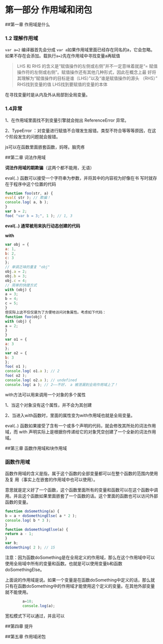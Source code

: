 # 第一部分  作用域和闭包

##第一章  作用域是什么

### 1.2  理解作用域

`var a=2` 编译器首先会分成  `var a`如果作用域里面已经存在同名的a，它会忽略。如果不存在会添加。载执行`a=2`先在作用域中寻找变量a再赋值

> LHS 和 RHS 的含义是“赋值操作的左侧或右侧”并不一定意味着就是“= 赋值操作符的左侧或右侧”。赋值操作还有其他几种形式，因此在概念上最 好将其理解为“赋值操作的目标是谁（LHS）”以及“谁是赋值操作的源头 （RHS）”  RHS找到变量的值   LHS找到要赋值的变量的本体  

在寻找变量时是从内及外从局部到全局变量。

### 1.4异常

1、在作用域里面找不到变量引擎就会抛出 ReferenceError 异常。    

2、TypeError ：对变量进行赋值不合理发生报错。类型不符合等等等原因，在这个阶段发生的问题就会报错。

js可以在函数里面嵌套函数，妈呀。脑壳疼



##第二章  词法作用域

**词法作用域的期欺骗**（这两个都不能用，无语）

eval(..) 函数可以接受一个字符串为参数，并将其中的内容视为好像在书 写时就存在于程序中这个位置的代码    

```js
function foo(str, a) {
eval( str ); // 欺骗！
console.log( a, b );
}
var b = 2;
foo( "var b = 3;", 1 ); // 1, 3
```

**eval(..) 通常被用来执行动态创建的代码**

**with**

```js
var obj = {
a: 1,
b: 2,
c: 3
};
// 单调乏味的重复 "obj"
obj.a = 2;
obj.b = 3;
obj.c = 4;
// 简单的快捷方式
with (obj) {
a = 3;
b = 4;
c = 5;
}
但实际上这不仅仅是为了方便地访问对象属性。考虑如下代码：
function foo(obj) {
with (obj) {
a = 2;
}
}
var o1 = {
a: 3
};
var o2 = {
b: 3
};
foo( o1 );
console.log( o1.a ); // 2
foo( o2 );
console.log( o2.a ); // undefined
console.log( a ); // 2——不好， a 被泄漏到全局作用域上了！
```



with方法可以用来调用一个对象的多个属性

1、当这个对象没有这个属性，并不会为其创建

2、当进入with函数时，里面的属性变为with作用域也就是全局变量。

eval(..) 函数如果接受了含有一个或多个声明的代码，就会修改其所处的词法作用域，而 with 声明实际上是根据你传递给它的对象凭空创建了一个全新的词法作用域。    

##第三章  函数作用域和块作用域

### 函数作用域

函数作用域的含义是指，属于这个函数的全部变量都可以在整个函数的范围内使用及复 用（事实上在嵌套的作用域中也可以使用）。    

意思就是定义好了一个函数，这个函数里面所有的变量和函数可以在这个函数中调用。并且这个函数如果里面嵌套了一个函数的话。这个里面的函数也可以访问外部函数的变量。

```js
function doSomething(a) {
b = a + doSomethingElse( a * 2 );
console.log( b * 3 );
}
function doSomethingElse(a) {
return a - 1;
}
var b;
doSomething( 2 ); // 15
```

注意：因为函数doSomething是在全局定义的作用域，那么在这个作用域中可以使用全局域中所有的变量和函数。也就是可以使用变量b和函数doSomethingElse。

上面说的作用域是说。如果一个变量是在函数doSomething中定义的话，那么就只有在函数doSomething中的作用域才能使用这个定义的变量。在其他外部变量就不能使用。

```js
        a=10;
        console.log(a);
```

宽松模式下可以通过，并且可以

##第四章  提升

##第五章  作用域闭包

